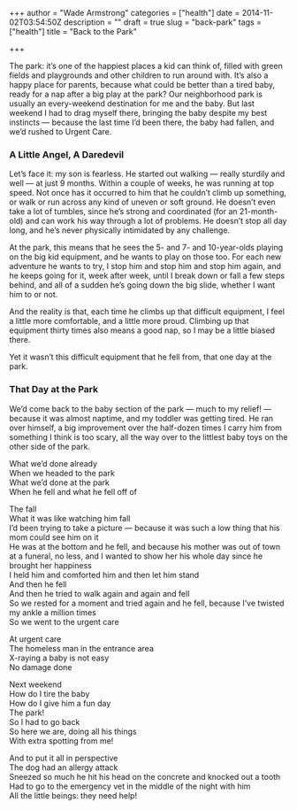 +++
author = "Wade Armstrong"
categories = ["health"]
date = 2014-11-02T03:54:50Z
description = ""
draft = true
slug = "back-park"
tags = ["health"]
title = "Back to the Park"

+++


The park: it’s one of the happiest places a kid can think of, filled with green fields and playgrounds and other children to run around with. It’s also a happy place for parents, because what could be better than a tired baby, ready for a nap after a big play at the park? Our neighborhood park is usually an every-weekend destination for me and the baby. But last weekend I had to drag myself there, bringing the baby despite my best instincts — because the last time I’d been there, the baby had fallen, and we’d rushed to Urgent Care.

### A Little Angel, A Daredevil

Let’s face it: my son is fearless. He started out walking — really sturdily and well — at just 9 months. Within a couple of weeks, he was running at top speed. Not once has it occurred to him that he couldn’t climb up something, or walk or run across any kind of uneven or soft ground. He doesn’t even take a lot of tumbles, since he’s strong and coordinated (for an 21-month-old) and can work his way through a lot of problems. He doesn’t stop all day long, and he’s never physically intimidated by any challenge.

At the park, this means that he sees the 5- and 7- and 10-year-olds playing on the big kid equipment, and he wants to play on those too. For each new adventure he wants to try, I stop him and stop him and stop him again, and he keeps going for it, week after week, until I break down or fall a few steps behind, and all of a sudden he’s going down the big slide, whether I want him to or not.

And the reality is that, each time he climbs up that difficult equipment, I feel a little more comfortable, and a little more proud. Climbing up that equipment thirty times also means a good nap, so I may be a little biased there.

Yet it wasn’t this difficult equipment that he fell from, that one day at the park.

### That Day at the Park

We’d come back to the baby section of the park — much to my relief! — because it was almost naptime, and my toddler was getting tired. He ran over himself, a big improvement over the half-dozen times I carry him from something I think is too scary, all the way over to the littlest baby toys on the other side of the park.

What we’d done already  
 When we headed to the park  
 What we’d done at the park  
 When he fell and what he fell off of

The fall  
 What it was like watching him fall  
 I’d been trying to take a picture — because it was such a low thing that his mom could see him on it  
 He was at the bottom and he fell, and because his mother was out of town at a funeral, no less, and I wanted to show her his whole day since he brought her happiness  
 I held him and comforted him and then let him stand  
 And then he fell  
 And then he tried to walk again and again and fell  
 So we rested for a moment and tried again and he fell, because I’ve twisted my ankle a million times  
 So we went to the urgent care

At urgent care  
 The homeless man in the entrance area  
 X-raying a baby is not easy  
 No damage done

Next weekend  
 How do I tire the baby  
 How do I give him a fun day  
 The park!  
 So I had to go back  
 So here we are, doing all his things  
 With extra spotting from me!

And to put it all in perspective  
 The dog had an allergy attack  
 Sneezed so much he hit his head on the concrete and knocked out a tooth  
 Had to go to the emergency vet in the middle of the night with him  
 All the little beings: they need help!

